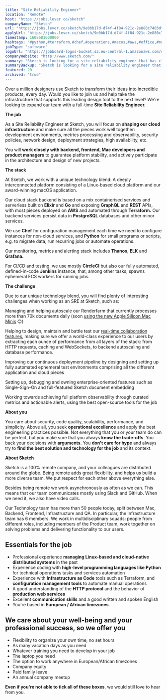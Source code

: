 ```yaml
---
title: "Site Reliability Engineer"
location: "Remote"
host: "https://jobs.lever.co/sketch"
companyName: "Sketch"
url: "https://jobs.lever.co/sketch/9e0bb17d-d74f-4f84-921c-2e880c7403df"
applyUrl: "https://jobs.lever.co/sketch/9e0bb17d-d74f-4f84-921c-2e880c7403df/apply"
timestamp: 1608681600000
hashtags: "#python,#terraform,#chef,#operations,#macos,#aws,#office,#management,#ui/ux,#git"
jobType: "software"
logoUrl: "https://jobboard-logos-bucket.s3.eu-central-1.amazonaws.com/sketch"
companyWebsite: "http://www.sketch.com/"
summary: "Sketch is looking for a site reliability engineer that has class experience to our users by extracting each ounce of performance from all layers of the stack."
summaryBackup: "Sketch is looking for a site reliability engineer that has experience in: #ui/ux, #python, #operations."
featured: 20
archived: "true"
---
```


Over a million designers use Sketch to transform their ideas into incredible products, every day. Would you like to join us and help take the infrastructure that supports this leading design tool to the next level? We're looking to expand our team with a full-time **Site Reliability Engineer.**

**The job**

As a Site Reliability Engineer at Sketch, you will focus on **shaping our cloud infrastructure** and make sure all the pieces work well together: development environments, metrics processing and observability, security policies, network design, deployment strategies, high availability, etc.

You will **work closely with backend, frontend, Mac developers and product managers** to guarantee platform stability, and actively participate in the architecture and design of new projects.

**The stack**

At Sketch, we work with a unique technology blend: A deeply interconnected platform consisting of a Linux-based cloud platform and our award-winning macOS application.

Our cloud stack backend is based on a mix containerised services and serverless built on **Elixir** and **Go** and exposing **GraphQL** and **REST** APIs, with most pieces deployed on **AWS** and automated through **Terraform.** Our backend services persist data in **PostgreSQL** databases and other minor services.

We use **Chef** for configuration management each time we need to configure instances for non-cloud services, and **Python** for small programs or scripts, e.g. to migrate data, run recurring jobs or automate operations.

Our monitoring, metrics and alerting stack includes **Thanos**, **ELK** and **Grafana.**

For CI/CD and testing, we use mostly **CircleCI** but also our fully automated, defined-in-code **Jenkins** instance, that, among other tasks, spawns ephemeral ECS workers for running jobs.

**The challenge**

Due to our unique technology blend, you will find plenty of interesting challenges when working as an SRE at Sketch, such as:

Managing and helping autoscale our Renderfarm that currently processes more than 70k documents daily (soon [using the new Apple Silicon Mac Minis](https://www.sketch.com/blog/2020/11/24/how-sketch-performs-on-apple-M1-silicon/) 😍)

Helping to design, maintain and battle test our [real-time collaboration features](https://www.sketch.com/collab/), making sure we offer a world-class experience to our users by extracting each ounce of performance from all layers of the stack: from HTTP requests, caching and WebSockets, to backend autoscaling and database performance.

Improving our continuous deployment pipeline by designing and setting up fully automated ephemeral test environments comprising all the different application and cloud pieces

Setting up, debugging and owning enterprise-oriented features such as Single-Sign-On and full-featured Sketch document embedding

Working towards achieving full platform observability through curated metrics and actionable alerts, using the best open-source tools for the job

**About you**

You care about security, code quality, scalability, performance, and simplicity. Above all, you seek **operational excellence** and apply the best engineering practices possible. Not everything that you or your team do can be perfect, but you make sure that you always **know the trade-offs**. You back your decisions with **arguments**. You **don't care for hype** and always try to **find the best solution and technology for the job** and its context.

**About Sketch**

Sketch is a 100% remote company, and your colleagues are distributed around the globe. Being remote adds great flexibility, and helps us build a more diverse team. We put respect for each other above everything else.

Besides being remote we work asynchronously as often as we can. This means that our team communicates mostly using Slack and GitHub. When we need it, we also have video calls.

Our Technology team has more than 50 people today, split between Mac, Backend, Frontend, Infrastructure and QA. In particular, the Infrastructure team has 6 members. We work in multidisciplinary squads: people from different roles, including members of the Product team, work together on solving problems and delivering functionality to our users.

## Essentials for the job

*   Professional experience **managing Linux-based and cloud-native distributed systems** in the past
*   Experience coding with **high-level programming languages like Python** for technical operations tasks and services automation
*   Experience with **Infrastructure as Code** tools such as Terraform, and **configuration management tools** to automate manual operations
*   A good understanding of the **HTTP protocol** and the behavior of **production web services**
*   Excellent **communication skills** and a good written and spoken English
*   You're based in **European / African timezones**.

## We care about your well-being and your professional success, so we offer you

*   Flexibility to organize your own time, no set hours
*   As many vacation days as you need
*   Whatever training you need to develop in your job
*   The laptop you need
*   The option to work anywhere in European/African timezones
*   Company equity
*   Paid family leave
*   An annual company meetup

**Even if you're not able to tick all of these boxes**, we would still love to hear from you.
